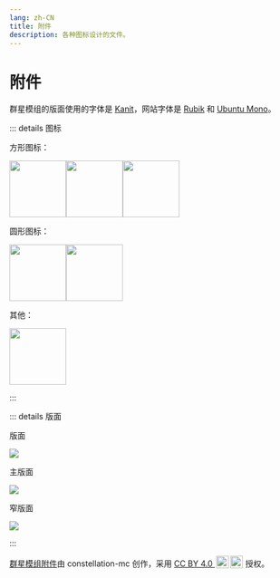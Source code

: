 ```yaml
---
lang: zh-CN
title: 附件
description: 各种图标设计的文件。
---
```


# 附件

群星模组的版面使用的字体是 [Kanit](https://fonts.google.com/specimen/Kanit)，网站字体是 [Rubik](https://fonts.google.com/specimen/Rubik) 和 [Ubuntu Mono](https://fonts.google.com/specimen/Ubuntu+Mono)。

::: details 图标

方形图标：

<img style="float: left;" src="/assets/logos/logo.png" width="100">
<img style="float: left;" src="/assets/logos/logo_page.png" width="100">
<img style="float: left;" src="/assets/logos/background.png" width="100">

<br style="clear: both" />

圆形图标：

<img style="float: left;" src="/assets/logos/logo_round.png" width="100">
<img style="float: left;" src="/assets/logos/round_background.png" width="100">

<br style="clear: both" />

其他：

<img style="float: left;" src="/assets/logos/galaxy.png" width="100">

<br style="clear: both" />

:::

::: details 版面

版面

![](/assets/banners/banner.png)

主版面

![](/assets/banners/banner_empty.png)

窄版面

![](/assets/banners/banner_thin.png)

:::

 <p xmlns:cc="http://creativecommons.org/ns#" xmlns:dct="http://purl.org/dc/terms/"><a property="dct:title" rel="cc:attributionURL" href="https://andromeda-wiki.pages.dev/assets">群星模组附件</a>由<span property="cc:attributionName"> constellation-mc </span>创作，采用 <a href="https://creativecommons.org/licenses/by/4.0/?ref=chooser-v1" target="_blank" rel="license noopener noreferrer" style="display:inline-block;"> CC BY 4.0 <img style="height:22px!important;margin-left:3px;vertical-align:text-bottom;" src="https://mirrors.creativecommons.org/presskit/icons/cc.svg?ref=chooser-v1" alt=""><img style="height:22px!important;margin-left:3px;vertical-align:text-bottom;" src="https://mirrors.creativecommons.org/presskit/icons/by.svg?ref=chooser-v1" alt=""></a> 授权。</p>
